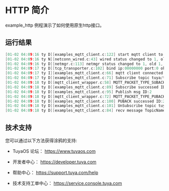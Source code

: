# HTTP  简介
 example_http 例程演示了如何使用原生http接口。

## 运行结果
```c
[01-02 04:09:16 ty D][examples_mqtt_client.c:122] start mqtt client to broker.emqx.io
[01-02 04:09:16 ty N][netconn_wired.c:43] wired status changed to 1, old stat: 1
[01-02 04:09:16 ty D][netmgr.c:113] netmgr status changed to 1, old 1, active 2
[01-02 04:09:17 ty D][tcp_transporter.c:102] bind ip:00000000 port:0 ok
[01-02 04:09:17 ty I][examples_mqtt_client.c:66] mqtt client connected! try to subscribe tuya/tos-test
[01-02 04:09:17 ty D][examples_mqtt_client.c:71] Subscribe topic tuya/tos-test ID:1
[01-02 04:09:18 ty D][mqtt_client_wrapper.c:58] MQTT_PACKET_TYPE_SUBACK id:1
[01-02 04:09:18 ty D][examples_mqtt_client.c:89] Subscribe successed ID:1
[01-02 04:09:18 ty D][examples_mqtt_client.c:95] Publish msg ID:2
[01-02 04:09:18 ty D][mqtt_client_wrapper.c:72] MQTT_PACKET_TYPE_PUBACK id:2
[01-02 04:09:18 ty D][examples_mqtt_client.c:100] PUBACK successed ID:2
[01-02 04:09:18 ty D][examples_mqtt_client.c:101] UnSubscribe topic tuya/tos-test
[01-02 04:09:18 ty D][examples_mqtt_client.c:84] recv message TopicName:tuya/tos-test, payload len:32
```


## 技术支持

您可以通过以下方法获得涂鸦的支持:

- TuyaOS 论坛： https://www.tuyaos.com

- 开发者中心： https://developer.tuya.com

- 帮助中心： https://support.tuya.com/help

- 技术支持工单中心： https://service.console.tuya.com
